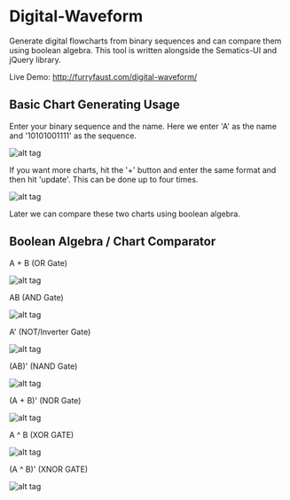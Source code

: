 # Digital-Waveform
Generate digital flowcharts from binary sequences and can compare them using boolean algebra. This tool is written alongside the Sematics-UI and jQuery library.

Live Demo: http://furryfaust.com/digital-waveform/

Basic Chart Generating Usage
----------------------------
Enter your binary sequence and the name. Here we enter 'A' as the name and '10101001111' as the sequence.

![alt tag](http://furryfaust.com/images/Simple%20Usage.png)

If you want more charts, hit the '+' button and enter the same format and then hit 'update'. This can be done up to
four times.

![alt tag](http://furryfaust.com/images/Multiple%20Usage.png)

Later we can compare these two charts using boolean algebra.


Boolean Algebra / Chart Comparator
----------------------------------
A + B (OR Gate)

![alt tag](http://furryfaust.com/images/Or%20Gate.png)

AB (AND Gate)

![alt tag](http://furryfaust.com/images/And%20Gate.png)

A' (NOT/Inverter Gate)

![alt tag](http://furryfaust.com/images/Not%20Gate.png)

(AB)' (NAND Gate)

![alt tag](http://furryfaust.com/images/Nand%20Gate.png)

(A + B)' (NOR Gate)

![alt tag](http://furryfaust.com/images/Nor%20Gate.png)

A ^ B (XOR GATE)

![alt tag](http://furryfaust.com/images/XOr%20Gate.png)

(A ^ B)' (XNOR GATE)

![alt tag](http://furryfaust.com/images/XNOr%20Gate.png)
